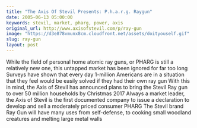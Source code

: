 ```yaml
---
title: "The Axis Of Stevil Presents: P.h.a.r.g. Raygun"
date: 2005-06-13 05:00:00
keywords: stevil, market, pharg, power, axis
original_url: http://www.axisofstevil.com/p/ray-gun
image: "https://d3e878vmunx8cm.cloudfront.net/assets/doityouself.gif"
slug: ray-gun
layout: post
---
```


While the field of personal home atomic ray guns, or PHARG is still a relatively new one, this untapped market has been ignored for far too long Surveys have shown that every day 1-million Americans are in a situation that they feel would be easily solved if they had their own ray gun With this in mind, the Axis of Stevil has announced plans to bring the Stevil Ray gun to over 50 million households by Christmas 2017 Always a market leader, the Axis of Stevil is the first documented company to issue a declaration to develop and sell a moderately priced consumer PHARG The Stevil brand Ray Gun will have many uses from self-defense, to cooking small woodland creatures and melting large metal walls

